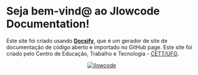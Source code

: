 # Seja bem-vind@ ao Jlowcode Documentation!<!-- {docsify-ignore-all} -->

Este site foi criado usando [**Docsify**](https://docsify.js.org), que é um gerador de site de documentação de código aberto e importado no GitHub page. Este site foi criado pelo Centro de Educação, Trabalho e Tecnologia - [CETT/UFG](https://site.cett.org.br/).

<p align="center">
  <a href="https://prislalima.github.io/documentacao/">
    <img alt="jlowcode" src="./images/índice.png)">
  </a>
</p>


